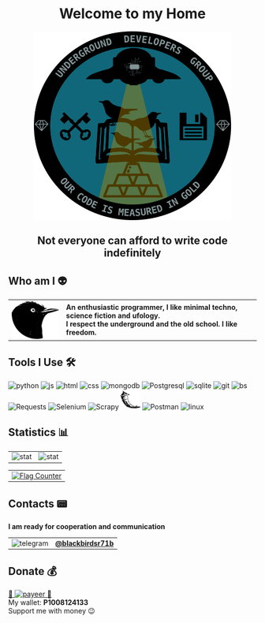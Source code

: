 <h1 align="center">Welcome to my Home</h1>

<div align="center">
  <img align="middle" src="/img/logoudggolds.png" alt="logo" width="400"/>
</div>

<h2 align="center">Not everyone can afford to write code indefinitely</h2>

## Who am I 👽
<table>
	<tbody>
		<tr>
			<td>
                <img align="middle" src="/img/bbavatar00.png" alt="avatar one" width="150"/>
            </td>
			<td>
                <b>An enthusiastic programmer, I like minimal techno, science fiction and ufology.</b><br>
                <b>I respect the underground and the old school. I like freedom.</b>
            </td>
		</tr>
	</tbody>
</table>


## Tools I Use 🛠

<div align="left">
  <img src="/img/python-original.svg" alt="python" width="40" height="40" />
  <img src="/img/javascript-original.svg" alt="js" width="40" height="40" />
  <img src="/img/html5-original.svg" alt="html" width="40" height="40" />
  <img src="/img/css3-original.svg" alt="css" width="40" height="40" />
  <img src="/img/mongodb-original.svg" alt="mongodb" width="40" height="40" />
  <img src="/img/Postgresql_elephant.svg" alt="Postgresql" width="40" height="40" />
  <img src="/img/sqlite.svg" alt="sqlite" width="40" height="40" />
  <img src="/img/git-original-wordmark.svg" alt="git" width="40" height="40" />
  <img src="/img/bs.png" alt="bs" width="80" height="40" />
  <img src="/img/Requests_Python_Logo.png" alt="Requests" width="40" height="40" />
  <img src="/img/selenium.png" alt="Selenium" width="40" height="40" />
  <img src="/img/scrapylogo.png" alt="Scrapy" width="80" height="40" />
  <img src="/img/flask.png" alt="Flask" width="40" height="40" />
  <img src="/img/postman.png" alt="Postman" width="40" height="40" />
  <img src="/img/linux-original.svg" alt="linux" width="40" height="40" />
<div>

## Statistics 📊

<table>
	<tbody>
		<tr>
			<td><img src="https://github-readme-stats.vercel.app/api/top-langs/?username=Evgeny-TechnoNinja&theme=solarized-dark&border_color=CC7956&hide=javascript,css,php,pug,scss,html" alt="stat"/></td>
			<td><img src="https://github-readme-stats.vercel.app/api?username=Evgeny-TechnoNinja&show_icons=true&theme=solarized-dark&line_height=20&border_color=CC7956" alt="stat"/></td>
		</tr>
	</tbody>
</table>
<table>
	<tbody>
		<tr>
			<td>
                <a href="https://info.flagcounter.com/qfx6">
                    <img src="https://s11.flagcounter.com/count2/qfx6/bg_002B36/txt_fdf6e3/border_CC7956/columns_2/maxflags_10/viewers_0/labels_0/pageviews_0/flags_0/percent_0/" alt="Flag Counter" border="0">
                </a>
            </td>
		</tr>
	</tbody>
</table>


## Contacts 📟
<div>
  <b>I am ready for cooperation and communication</b>
</div>

<table>
  <tr>
    <td><img src="/img/Telegram_logo.svg" alt="telegram" width="30" height="30" /></td>
    <td><b><a href="https://t.me/blackbirdsr71b">@blackbirdsr71b</a></b></td>
  </tr>
</table>


## Donate 💰 

<div>
  <a href="https://payeer.com/"><span>💸</span> <img src="/img/payeer.svg" alt="payeer" width="80" /> <span>💸</span></a>
</div>
<div>
  <span>My wallet:</span> <b>P1008124133</b> 
</div>
<div><span>Support me with money 😉</span></div>